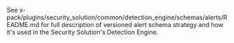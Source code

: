 See x-pack/plugins/security_solution/common/detection_engine/schemas/alerts/README.md for full description of versioned alert schema strategy and how it's used in the Security Solution's Detection Engine.

